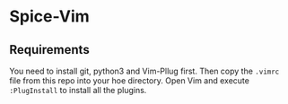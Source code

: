 # Spice-Vim


## Requirements

You need to install git, python3 and Vim-Pllug first. Then copy the `.vimrc` file from this repo into your hoe directory. Open Vim and execute `:PlugInstall` to install all the plugins.
